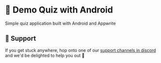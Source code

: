# 🔖 Demo Quiz with Android

Simple quiz application built with Android and Appwrite

## 🤕 Support

If you get stuck anywhere, hop onto one of our [support channels in discord](https://appwrite.io/discord) and we'd be delighted to help you out 🤝